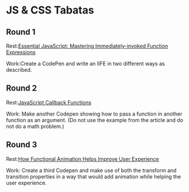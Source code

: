 # JS & CSS Tabatas

## Round 1

Rest:[Essential JavaScript: Mastering Immediately-invoked Function Expressions](https://medium.com/@vvkchandra/essential-javascript-mastering-immediately-invoked-function-expressions-67791338ddc6)

Work:Create a CodePen and write an IIFE in two different ways as described.

## Round 2

Rest:[JavaScript Callback Functions](https://www.dashingd3js.com/lessons/javascript-callback-functions)

Work: Make another Codepen showing how to pass a function in another function as an argument. (Do not use the example from the article and do not do a math problem.)

## Round 3

Rest:[How Functional Animation Helps Improve User Experience](https://www.smashingmagazine.com/2017/01/how-functional-animation-helps-improve-user-experience/)

Work: Create a third Codepen and make use of both the transform and transition properties in a way that would add animation while helping the user experience.
